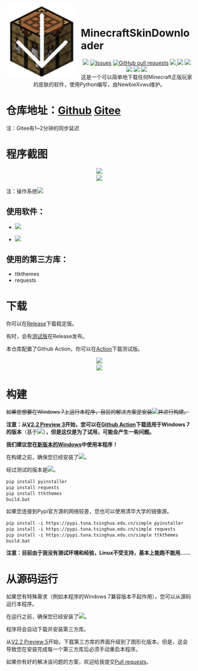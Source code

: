 <img width="192" height="192" align="left" style="float: left; margin: 0 10px 0 0;" src="logo.png" alt="logo.png"/><br />
# MinecraftSkinDownloader 
<div align="center"><a href="https://github.com/NewbieXvwu/MinecraftSkinDownloader/actions"/><img src="https://img.shields.io/endpoint.svg?url=https%3A%2F%2Factions-badge.atrox.dev%2FNewbieXvwu%2FMinecraftSkinDownloader%2Fbadge%3Fref%3Dmain&style=for-the-badge&logo=githubactions&label=%E8%87%AA%E5%8A%A8%E6%9E%84%E5%BB%BA%E7%8A%B6%E6%80%81&link=https://github.com/NewbieXvwu/MinecraftSkinDownloader/actions"/></a> <a href="https://github.com/NewbieXvwu/MinecraftSkinDownloader/issues"><img alt="Issues" src="https://img.shields.io/github/issues/NewbieXvwu/MinecraftSkinDownloader?color=0088ff&logo=github&label=%E6%9C%AA%E8%A7%A3%E5%86%B3%E7%9A%84%E9%97%AE%E9%A2%98&style=for-the-badge" /></a> <a href="https://github.com/NewbieXvwu/MinecraftSkinDownloader/pulls"><img alt="GitHub pull requests" src="https://img.shields.io/github/issues-pr/NewbieXvwu/MinecraftSkinDownloader?color=0088ff&logo=githubactions&label=%E6%9C%AA%E8%A7%A3%E5%86%B3%E7%9A%84%E6%8B%89%E5%8F%96%E8%AF%B7%E6%B1%82&style=for-the-badge"/></a> <a href="https://github.com/NewbieXvwu/MinecraftSkinDownloader/releases"><img src="https://img.shields.io/github/downloads/NewbieXvwu/MinecraftSkinDownloader/total?style=for-the-badge&logo=github&label=%E6%80%BB%E4%B8%8B%E8%BD%BD%E9%87%8F&link=https://github.com/NewbieXvwu/MinecraftSkinDownloader/releases"/> <a href="https://github.com/NewbieXvwu/MinecraftSkinDownloader"><img src="https://img.shields.io/github/stars/NewbieXvwu/MinecraftSkinDownloader?style=for-the-badge&logo=githubsponsors&label=Stars"/></a> <a href="https://gitee.com/NewbieXvwu/MinecraftSkinDownloader"/><img src="https://gitee.com/NewbieXvwu/MinecraftSkinDownloader/badge/star.svg"/></a> <a href="https://github.com/NewbieXvwu/MinecraftSkinDownloader/releases/latest"><img src="https://img.shields.io/github/v/release/NewbieXvwu/MinecraftSkinDownloader?style=for-the-badge&logo=githubactions&label=%E6%9C%80%E6%96%B0%E7%A8%B3%E5%AE%9A%E7%89%88%E6%9C%AC&link=https://github.com/NewbieXvwu/MinecraftSkinDownloader/releases/latest&labelColor=yellowgreen"/></a> <a href="https://github.com/NewbieXvwu/MinecraftSkinDownloader/releases"><img src="https://img.shields.io/github/v/release/NewbieXvwu/MinecraftSkinDownloader?style=for-the-badge&logo=githubactions&label=%E6%9C%80%E6%96%B0%E7%89%88%E6%9C%AC&link=https://github.com/NewbieXvwu/MinecraftSkinDownloader/releases&labelColor=yellowgreen&include_prereleases"/></a> <a href="https://github.com/NewbieXvwu/MinecraftSkinDownloader/archive/refs/heads/main.zip"/><img src="https://img.shields.io/github/repo-size/NewbieXvwu/MinecraftSkinDownloader?style=for-the-badge&logo=github&label=%E4%BB%93%E5%BA%93%E5%A4%A7%E5%B0%8F&link=https://github.com/NewbieXvwu/MinecraftSkinDownloader/archive/refs/heads/main.zip"/></a></div>

<div align=center>这是一个可以简单地下载任何Minecraft正版玩家的皮肤的软件，使用Python编写，由NewbieXvwu维护。</div>

# 仓库地址：[Github](https://github.com/NewbieXvwu/MinecraftSkinDownloader)  [Gitee](https://gitee.com/NewbieXvwu/MinecraftSkinDownloader)

注：Gitee有1~2分钟的同步延迟

# 程序截图
<div align=center><img src="https://user-images.githubusercontent.com/87637612/147638300-bc349c33-950e-4caa-b4f0-eef3617861d6.png"/></div>
<div align=center><img src="https://user-images.githubusercontent.com/87637612/147638325-210b7b9f-c2b9-4675-bcfc-168ce6f14159.png"/></div>

注：操作系统<img src="https://badgen.net/badge/icon/Windows%2011 Build 22000.376?icon=windows&label">

使用软件：
- 
- <a href="https://www.python.org/downloads/release/python-3101"><img src="https://img.shields.io/badge/-Python 3.10.1-black?style=flat&logo=python&logoColor=white&link=https://www.python.org/downloads/release/python-3101"></a>

- <a href="https://code.visualstudio.com"><img src="http://img.shields.io/badge/-VS%20Code 1.63.2-007ACC?style=flat&logo=visual%20studio%20code&logoColor=white&link=https://code.visualstudio.com"></a>

使用的第三方库：
- 
- ttkthemes
- requests

# 下载

你可以在[Release](https://github.com/NewbieXvwu/MinecraftSkinDownloader/releases/latest)下载稳定版。

有时，会有[测试版](https://github.com/NewbieXvwu/MinecraftSkinDownloader/releases)在Release发布。

本仓库配置了Github Action，你可以在[Action](https://github.com/NewbieXvwu/MinecraftSkinDownloader/actions)下载测试版。

<div align=center><img src="https://user-images.githubusercontent.com/87637612/147869113-c9567028-17d5-4d63-8e03-a02ad5bbf3a6.png"/></div>

<div align=center><img src="https://user-images.githubusercontent.com/87637612/147869119-6cd07534-0279-44f8-a945-1be505799da4.png"/></div>

# 构建

<s>如果您想要在Windows 7上运行本程序，目前的解决方案是安装<a href="https://www.python.org/downloads/release/python-3810"><img src="https://img.shields.io/badge/-Python 3.8.10-black?style=flat&logo=python&logoColor=white&link=https://www.python.org/downloads/release/python-3810"></a>并进行构建。</s>
	
**注意：从[V2.2 Preview 3](https://github.com/NewbieXvwu/MinecraftSkinDownloader/commit/b94fbe8be1cc1efc265218391f0b970f320309a6)开始，您可以在[Github Action](https://github.com/NewbieXvwu/MinecraftSkinDownloader/actions)下载适用于Windows 7的版本**（基于<a href="https://www.python.org/downloads/release/python-3810"><img src="https://img.shields.io/badge/-Python 3.8.10-black?style=flat&logo=python&logoColor=white&link=https://www.python.org/downloads/release/python-3810"></a>）**，但是这仅是为了试用，可能会产生一些问题。**
	
**我们建议您在[新版本的Windows](https://www.microsoft.com/zh-cn/software-download/windows10)中使用本程序！**

在构建之前，确保您已经安装了<a href="https://www.python.org"><img src="https://img.shields.io/badge/-Python 3.x-blue?style=flat&logo=python&logoColor=white&link=https://www.python.org"></a>。

经过测试的版本是<a href="https://www.python.org/downloads/release/python-3101"><img src="https://img.shields.io/badge/-Python 3.10.1-green?style=flat&logo=python&logoColor=white&link=https://www.python.org/downloads/release/python-3101"></a>。

    pip install pyinstaller
	pip install requests
	pip install ttkthemes
	build.bat

如果您连接到Pypi官方源的网络较差，您也可以使用清华大学的镜像源。

    pip install -i https://pypi.tuna.tsinghua.edu.cn/simple pyinstaller
	pip install -i https://pypi.tuna.tsinghua.edu.cn/simple requests
	pip install -i https://pypi.tuna.tsinghua.edu.cn/simple ttkthemes
	build.bat

**注意：目前由于我没有测试环境和经验，Linux不受支持，基本上能跑不能用……**

# 从源码运行

如果您有特殊需求（例如本程序的Windows 7兼容版本不起作用），您可以从源码运行本程序。

在运行之前，确保您已经安装了<a href="https://www.python.org"><img src="https://img.shields.io/badge/-Python 3.x-blue?style=flat&logo=python&logoColor=white&link=https://www.python.org"></a>。

程序将会自动下载并安装第三方库。

从[V2.2 Preview 5](https://github.com/NewbieXvwu/MinecraftSkinDownloader/commit/2d2c9a8d7ba3ec4b5c7dac66edb97f7a0605c456)开始，下载第三方库的界面升级到了图形化版本。但是，这会导致您在安装完成每一个第三方库后必须手动重启本程序。

如果你有好的解决该问题的方案，欢迎给我提交[Pull requests](https://github.com/NewbieXvwu/MinecraftSkinDownloader/pulls)。
